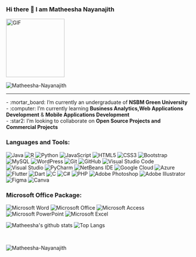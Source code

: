 ### Hi there :wave: I am Matheesha Nayanajith

<img align="center" alt="GIF" height="160px" src="https://media.giphy.com/media/du3J3cXyzhj75IOgvA/giphy.gif" />

<p align="left"> <img src="https://komarev.com/ghpvc/?username=Matheesha-Nayanajith&color=brightgreen" alt="Matheesha-Nayanajith" /> </p>

<!--
Matheesha-Nayanajith/Matheesha-Nayanajith is a ✨ _special_ ✨ repository because its README.md (this file) appears on your GitHub profile.

Here are some ideas to get you started:

- 🔭 I’m currently an undergraduate of <b>NSBM Green University</b>
- 🌱 I’m currently learning <b>Business Analytics,</b><b>Web Applications Development</b> & <b>Mobile Applications Development</b>
- 👯 I’m looking to collaborate on <b>Open Source Projects</b>
- 🤔 I’m looking for help with 
- 💬 Ask me about ...
- 📫 How to reach me: ...
- 😄 Pronouns: ...
- ⚡️ Fun fact: ...
-->
<hr>
-  :mortar_board: I’m currently an undergraduate of <b>NSBM Green University</b><br>
-  :computer: I’m currently learning <b>Business Analytics,</b><b>Web Applications Development</b> & <b>Mobile Applications Development</b><br>
-  :star2: I’m looking to collaborate on <b>Open Source Projects and Commercial Projects</b>

### Languages and Tools:
<p>
  <img alt="Java" src="https://img.shields.io/badge/java-%23ED8B00.svg?&style=for-the-badge&logo=java&logoColor=white"/>
  <img alt="R" src="https://img.shields.io/badge/r-%23276DC3.svg?&style=for-the-badge&logo=r&logoColor=white"/>
  <img alt="Python" src="https://img.shields.io/badge/python%20-%2314354C.svg?&style=for-the-badge&logo=python&logoColor=white"/>
  <img alt="JavaScript" src="https://img.shields.io/badge/javascript%20-%23323330.svg?&style=for-the-badge&logo=javascript&logoColor=%23F7DF1E"/>
  <img alt="HTML5" src="https://img.shields.io/badge/html5%20-%23E34F26.svg?&style=for-the-badge&logo=html5&logoColor=white"/>
  <img alt="CSS3" src="https://img.shields.io/badge/css3%20-%231572B6.svg?&style=for-the-badge&logo=css3&logoColor=white"/>
  <img alt="Bootstrap" src="https://img.shields.io/badge/bootstrap%20-%23563D7C.svg?&style=for-the-badge&logo=bootstrap&logoColor=white"/>
  <img alt="MySQL" src="https://img.shields.io/badge/mysql-%2300f.svg?&style=for-the-badge&logo=mysql&logoColor=white"/>
  <!--<img alt="Repl.it" src="https://img.shields.io/badge/Repl.it%20-%230D101E.svg?&style=for-the-badge&logo=Repl.it&logoColor=white"/>-->
  <img alt="WordPress" src="https://img.shields.io/badge/WordPress%20-%23117AC9.svg?&style=for-the-badge&logo=WordPress&logoColor=white"/>
  <img alt="Git" src="https://img.shields.io/badge/git%20-%23F05033.svg?&style=for-the-badge&logo=git&logoColor=white"/>
  <img alt="GitHub" src="https://img.shields.io/badge/github%20-%23121011.svg?&style=for-the-badge&logo=github&logoColor=white"/>
  <img alt="Visual Studio Code" src="https://img.shields.io/badge/VS%20Code-0078d7.svg?&style=for-the-badge&logo=visual-studio-code&logoColor=white"/>
  <img alt="Visual Studio" src="https://img.shields.io/badge/Visual%20Studio-5C2D91.svg?&style=for-the-badge&logo=visual-studio&logoColor=white"/>
  <img alt="PyCharm" src="https://img.shields.io/badge/PyCharm-000000.svg?&style=for-the-badge&logo=PyCharm&logoColor=white"/>
  <!--<img alt="IntelliJ IDEA" src="https://img.shields.io/badge/IntelliJ%20IDEA-000000.svg?&style=for-the-badge&logo=intellij-idea&logoColor=white"/>-->
  <img alt="NetBeans IDE" src="https://img.shields.io/badge/NetBeans%20IDE-1B6AC6.svg?&style=for-the-badge&logo=apache-netbeans-ide&logoColor=white"/>
  <img alt="Google Cloud" src="https://img.shields.io/badge/Google%20Cloud%20-%234285F4.svg?&style=for-the-badge&logo=google-cloud&logoColor=white"/>
  <img alt="Azure" src="https://img.shields.io/badge/azure%20-%230072C6.svg?&style=for-the-badge&logo=azure-devops&logoColor=white"/>
  <img alt="Flutter" src="https://img.shields.io/badge/Flutter%20-%2302569B.svg?&style=for-the-badge&logo=Flutter&logoColor=white" />
  <img alt="Dart" src="https://img.shields.io/badge/dart-%230175C2.svg?&style=for-the-badge&logo=dart&logoColor=white"/>
  <img alt="C" src="https://img.shields.io/badge/c%20-%2300599C.svg?&style=for-the-badge&logo=c&logoColor=white"/>
<img alt="C#" src="https://img.shields.io/badge/c%23%20-%23239120.svg?&style=for-the-badge&logo=c-sharp&logoColor=white"/>
  <img alt="PHP" src="https://img.shields.io/badge/php-%23777BB4.svg?&style=for-the-badge&logo=php&logoColor=white"/>
  <img alt="Adobe Photoshop" src="https://img.shields.io/badge/adobe%20photoshop%20-%2331A8FF.svg?&style=for-the-badge&logo=adobe%20photoshop&logoColor=white"/>
  <img alt="Adobe Illustrator" src="https://img.shields.io/badge/adobe%20illustrator%20-%23FF9A00.svg?&style=for-the-badge&logo=adobe%20illustrator&logoColor=white"/>
  <img alt="Figma" src="https://img.shields.io/badge/figma%20-%23F24E1E.svg?&style=for-the-badge&logo=figma&logoColor=white"/>
  <img alt="Canva" src="https://img.shields.io/badge/Canva%20-%2300C4CC.svg?&style=for-the-badge&logo=Canva&logoColor=white"/>
</p>

### Microsoft Office Package:
<p>
  <img alt="Microsoft Word" src="https://img.shields.io/badge/Microsoft_Word-2B579A?style=for-the-badge&logo=microsoft-word&logoColor=white" />
  <img alt="Microsoft Office" src="https://img.shields.io/badge/Microsoft_Office-D83B01?style=for-the-badge&logo=microsoft-office&logoColor=white" />
  <img alt="Microsoft Access" src="https://img.shields.io/badge/Microsoft_Access-A4373A?style=for-the-badge&logo=microsoft-access&logoColor=white" />
  <img alt="Microsoft PowerPoint" src="https://img.shields.io/badge/Microsoft_PowerPoint-B7472A?style=for-the-badge&logo=microsoft-powerpoint&logoColor=white" />
  <img alt="Microsoft Excel" src="https://img.shields.io/badge/Microsoft_Excel-217346?style=for-the-badge&logo=microsoft-excel&logoColor=white" />
 </p>

<!--    ![Android Studio](https://img.shields.io/badge/-Android%20Studio-green?style=flat-square&logo=android-studio) -->
<!-- ![Firebase](https://img.shields.io/badge/Firebase-007ACC?style=flat-square&logo=firebase) --> 
<!-- ![Amazon AWS](https://img.shields.io/badge/Amazon%20AWS-232F3E?style=flat-square&logo=amazon-aws)  -->
<!-- ![MongoDB](https://img.shields.io/badge/-MongoDB-black?style=flat-square&logo=mongodb) -->  
<!-- ![Docker](https://img.shields.io/badge/-Docker-black?style=flat-square&logo=docker) 
<!-- <img alt="NodeJS" src="https://img.shields.io/badge/node.js%20-%2343853D.svg?&style=for-the-badge&logo=node.js&logoColor=white"/>
  <img alt="React" src="https://img.shields.io/badge/react%20-%2320232a.svg?&style=for-the-badge&logo=react&logoColor=%2361DAFB"/>
-->

![Matheesha's github stats](https://github-readme-stats.vercel.app/api?username=Matheesha-Nayanajith&layout=compact&langs_count=8&theme=light)
![Top Langs](https://github-readme-stats.vercel.app/api/top-langs/?username=Matheesha-Nayanajith&layout=compact&langs_count=8&theme=light)

<br />

<!-- <p align="left"> <a href="https://github.com/ryo-ma/github-profile-trophy"><img src="https://github-profile-trophy.vercel.app/?username=Matheesha-Nayanajith" alt="Matheesha-Nayanajith" /></a> </p> -->



<p><img align="center" src="https://github-readme-streak-stats.herokuapp.com/?user=Matheesha-Nayanajith&" alt="Matheesha-Nayanajith" /></p>
